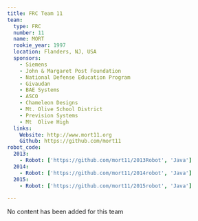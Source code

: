 ```yaml
---
title: FRC Team 11
team:
  type: FRC
  number: 11
  name: MORT
  rookie_year: 1997
  location: Flanders, NJ, USA
  sponsors:
    - Siemens
    - John & Margaret Post Foundation
    - National Defense Education Program
    - Givaudan
    - BAE Systems
    - ASCO
    - Chameleon Designs
    - Mt. Olive School District
    - Prevision Systems
    - Mt  Olive High
  links:
    Website: http://www.mort11.org
    Github: https://github.com/mort11
robot_code:
  2013:
    - Robot: ['https://github.com/mort11/2013Robot', 'Java']
  2014:
    - Robot: ['https://github.com/mort11/2014robot', 'Java']
  2015:
    - Robot: ['https://github.com/mort11/2015robot', 'Java']
    
---
```

No content has been added for this team